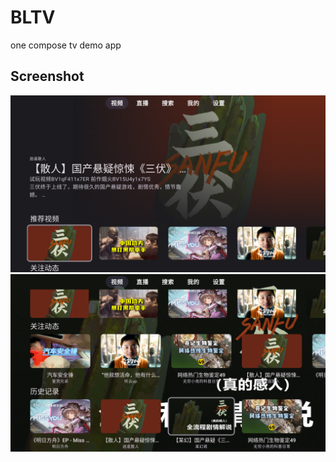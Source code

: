 # BLTV  
one compose tv demo app

## Screenshot
![Screenshot1](/screenshot/Screenshot_20230802_134111.png)  
![Screenshot2](/screenshot/Screenshot_20230802_134242.png)  